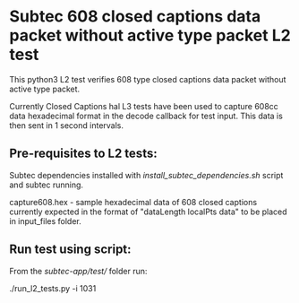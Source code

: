 # Subtec 608 closed captions data packet without active type packet L2 test

This python3 L2 test verifies 608 type closed captions data packet without
active type packet.

Currently Closed Captions hal L3 tests have been used to capture 608cc
data hexadecimal format in the decode callback for test input. This data
is then sent in 1 second intervals.

## Pre-requisites to L2 tests:

Subtec dependencies installed with *install_subtec_dependencies.sh* script
and subtec running.

capture608.hex - sample hexadecimal data of 608 closed captions currently
expected in the format of "dataLength localPts data" to be placed 
in input_files folder.

## Run test using script:

From the *subtec-app/test/* folder run:

./run_l2_tests.py -i 1031